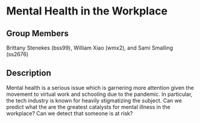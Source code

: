 # Mental Health in the Workplace

## Group Members
Brittany Stenekes (bss99), William Xiao (wmx2), and Sami Smalling (ss2676)

## Description
Mental health is a serious issue which is garnering more attention given the 
movement to virtual work and schooling due to the pandemic. In particular,
the tech industry is known for heavily stigmatizing the subject. Can we
predict what the are the greatest catalysts for mental illness in the 
workplace? Can we detect that someone is at risk?